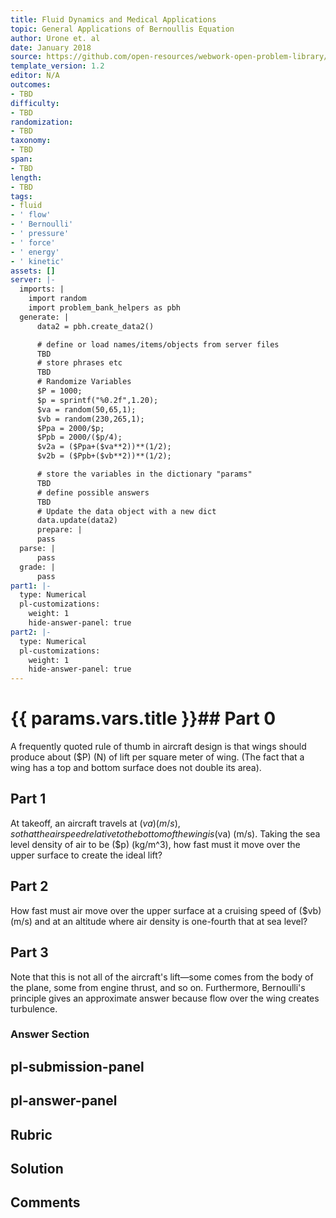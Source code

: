 ```yaml
---
title: Fluid Dynamics and Medical Applications
topic: General Applications of Bernoullis Equation
author: Urone et. al
date: January 2018
source: https://github.com/open-resources/webwork-open-problem-library/tree/master/Contrib/BrockPhysics/College_Physics_Urone/12.Fluid_Dynamics_and_Medical_Applications/12-03.General_Applications_of_Bernoullis_Equation/NU_U17_12_03_002.pg
template_version: 1.2
editor: N/A
outcomes:
- TBD
difficulty:
- TBD
randomization:
- TBD
taxonomy:
- TBD
span:
- TBD
length:
- TBD
tags:
- fluid
- ' flow'
- ' Bernoulli'
- ' pressure'
- ' force'
- ' energy'
- ' kinetic'
assets: []
server: |-
  imports: |
    import random
    import problem_bank_helpers as pbh
  generate: |
      data2 = pbh.create_data2()

      # define or load names/items/objects from server files
      TBD
      # store phrases etc
      TBD
      # Randomize Variables
      $P = 1000;
      $p = sprintf("%0.2f",1.20);
      $va = random(50,65,1);
      $vb = random(230,265,1);
      $Ppa = 2000/$p;
      $Ppb = 2000/($p/4);
      $v2a = ($Ppa+($va**2))**(1/2);
      $v2b = ($Ppb+($vb**2))**(1/2);

      # store the variables in the dictionary "params"
      TBD
      # define possible answers
      TBD
      # Update the data object with a new dict
      data.update(data2)
      prepare: |
      pass
  parse: |
      pass
  grade: |
      pass
part1: |-
  type: Numerical
  pl-customizations:
    weight: 1
    hide-answer-panel: true
part2: |-
  type: Numerical
  pl-customizations:
    weight: 1
    hide-answer-panel: true
---
```


# {{ params.vars.title }}## Part 0 
A frequently quoted rule of thumb in aircraft design is that wings should produce about ($P) (N) of lift per square meter of wing. (The fact that a wing has a top and bottom surface does not double its area). 
## Part 1 
At takeoff, an aircraft travels at ($va) (m/s), so that the air speed relative to the bottom of the wing is ($va) (m/s). Taking the sea level density of air to be ($p) (kg/m^3), how fast must it move over the upper surface to create the ideal lift? 
## Part 2 
How fast must air move over the upper surface at a cruising speed of ($vb) (m/s) and at an altitude where air density is one-fourth that at sea level? 
## Part 3 
Note that this is not all of the aircraft's lift—some comes from the body of the plane, some from engine thrust, and so on. Furthermore, Bernoulli's principle gives an approximate answer because flow over the wing creates turbulence. 


### Answer Section 


## pl-submission-panel 


## pl-answer-panel 


## Rubric 


## Solution 


## Comments 


